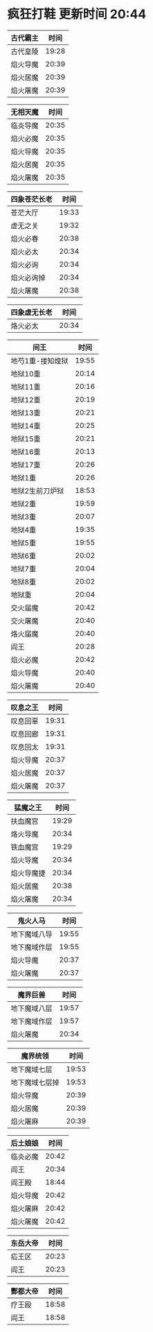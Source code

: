 # 疯狂打鞋 更新时间 20:44

| 古代霸主   | 时间    |
|--------|-------|
| 古代皇陵 | 19:28 |
| 焰火导魔 | 20:39 |
| 焰火居魔 | 20:39 |
| 焰火屠魔 | 20:39 |

| 无相天魔   | 时间    |
|--------|-------|
| 临炎导魔 | 20:35 |
| 焰火必魔 | 20:35 |
| 焰火导魔 | 20:35 |
| 焰火居魔 | 20:35 |
| 焰火屠魔 | 20:35 |

| 四象苍茫长老   | 时间    |
|--------|-------|
| 苍茫大厅 | 19:33 |
| 虚无之关 | 19:32 |
| 焰火必春 | 20:38 |
| 焰火必太 | 20:34 |
| 焰火必询 | 20:34 |
| 焰火必询掉 | 20:34 |
| 焰火屠魔 | 20:38 |

| 四象虚无长老   | 时间    |
|--------|-------|
| 烙火必太 | 20:34 |

| 间王   | 时间    |
|--------|-------|
| 地芍1重-搂知煌狱 | 19:55 |
| 地狱10重 | 20:14 |
| 地狱11重 | 20:16 |
| 地狱12重 | 20:19 |
| 地狱13重 | 20:21 |
| 地狱14重 | 20:25 |
| 地狱15重 | 20:21 |
| 地狱16重 | 20:13 |
| 地狱17重 | 20:26 |
| 地狱1重 | 20:26 |
| 地狱2生前刀炉狱 | 18:53 |
| 地狱2重 | 19:59 |
| 地狱3重 | 20:07 |
| 地狱4重 | 19:35 |
| 地狱5重 | 19:55 |
| 地狱6重 | 20:02 |
| 地狱7重 | 20:04 |
| 地狱8重 | 20:02 |
| 地狱重 | 20:04 |
| 交火届魔 | 20:42 |
| 交火屠魔 | 20:40 |
| 烙火届魔 | 20:40 |
| 阎王 | 20:28 |
| 焰火必魔 | 20:42 |
| 焰火导魔 | 20:40 |
| 焰火屠魔 | 20:40 |

| 叹息之王   | 时间    |
|--------|-------|
| 叹息回辜 | 19:31 |
| 叹息回廊 | 19:31 |
| 叹息回太 | 19:31 |
| 焰火导魔 | 20:37 |
| 焰火居魔 | 20:37 |
| 焰火屠魔 | 20:37 |

| 猛魔之王   | 时间    |
|--------|-------|
| 扶血魔宫 | 19:29 |
| 烙火导魔 | 20:34 |
| 铁血魔宫 | 19:29 |
| 焰火导魔 | 20:34 |
| 焰火导魔捷 | 20:34 |
| 焰火居魔 | 20:38 |
| 焰火屠魔 | 20:34 |

| 鬼火人马   | 时间    |
|--------|-------|
| 地下魔域八导 | 19:55 |
| 地下魔域作层 | 19:55 |
| 焰火导魔 | 20:37 |
| 焰火屠魔 | 20:37 |

| 魔界巨兽   | 时间    |
|--------|-------|
| 地下魔域八层 | 19:57 |
| 地下魔域作层 | 19:57 |
| 焰火屠魔 | 20:34 |

| 魔界统领   | 时间    |
|--------|-------|
| 地下魔域七层 | 19:53 |
| 地下魔域七层掉 | 19:53 |
| 焰火导魔 | 20:39 |
| 焰火居魔 | 20:39 |
| 焰火屠麻 | 20:39 |

| 后土娘娘   | 时间    |
|--------|-------|
| 临炎必魔 | 20:42 |
| 阎王 | 20:34 |
| 阎王殿 | 18:44 |
| 焰火导魔 | 20:42 |
| 焰火屠麻 | 20:42 |
| 焰火屠魔 | 20:42 |

| 东岳大帝   | 时间    |
|--------|-------|
| 疝王区 | 20:23 |
| 阎王 | 20:23 |

| 酆都大帝   | 时间    |
|--------|-------|
| 疗王殴 | 18:58 |
| 阎王 | 18:58 |